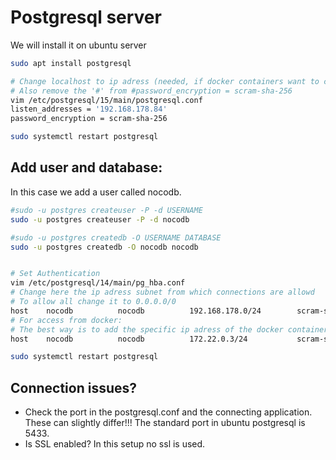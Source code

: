 # Postgresql server
We will install it on ubuntu server

```bash
sudo apt install postgresql 

# Change localhost to ip adress (needed, if docker containers want to connect)
# Also remove the '#' from #password_encryption = scram-sha-256
vim /etc/postgresql/15/main/postgresql.conf
listen_addresses = '192.168.178.84'
password_encryption = scram-sha-256

sudo systemctl restart postgresql
```

## Add user and database:
In this case we add a user called nocodb.
```bash
#sudo -u postgres createuser -P -d USERNAME
sudo -u postgres createuser -P -d nocodb

#sudo -u postgres createdb -O USERNAME DATABASE 
sudo -u postgres createdb -O nocodb nocodb 


# Set Authentication
vim /etc/postgresql/14/main/pg_hba.conf
# Change here the ip adress subnet from which connections are allowd
# To allow all change it to 0.0.0.0/0
host    nocodb          nocodb          192.168.178.0/24        scram-sha-256
# For access from docker:
# The best way is to add the specific ip adress of the docker container (docker inspect CONTAINER ID)
host    nocodb          nocodb          172.22.0.3/24           scram-sha-256 

sudo systemctl restart postgresql
```

## Connection issues?
- Check the port in the postgresql.conf and the connecting application. These can slightly differ!!! The standard port in ubuntu postgresql is 5433.
- Is SSL enabled? In this setup no ssl is used.
